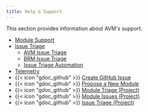 ```yaml
---
title: Help & Support
---
```


This section provides information about AVM's support.

- [Module Support](/Azure-Verified-Modules/help-support/module-support/)
- [Issue Triage](/Azure-Verified-Modules/help-support/issue-triage/)
  - [AVM Issue Triage](/Azure-Verified-Modules/help-support/issue-triage/avm-issue-triage/)
  - [BRM Issue Triage](/Azure-Verified-Modules/help-support/issue-triage/brm-issue-triage/)
  - [Issue Triage Automation](/Azure-Verified-Modules/help-support/issue-triage/issue-triage-automation/)
- [Telemetry](/Azure-Verified-Modules/help-support/telemetry/)
- {{< icon "gdoc_github" >}} [Create GitHub Issue](https://github.com/Azure/Azure-Verified-Modules/issues)
- {{< icon "gdoc_github" >}} [Propose a New Module](https://aka.ms/AVM/ModuleProposal)
- {{< icon "gdoc_github" >}} [Module Triage (Project)](https://aka.ms/AVM/ModuleTriage)
- {{< icon "gdoc_github" >}} [Module Issues (Project)](https://aka.ms/AVM/ModuleIssues)
- {{< icon "gdoc_github" >}} [Issue Triage (Project)](https://aka.ms/AVM/IssueTriage)
